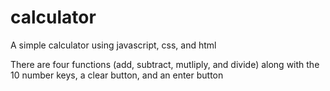 # calculator
A simple calculator using javascript, css, and html

There are four functions (add, subtract, mutliply, and divide) along with the 10 number keys, a clear button, and an enter button


